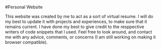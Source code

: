 #Personal Website

This website was created by me to act as a sort of virtual resume.
I will do my best to update it with projects and experiences, to make sure that it remains current. 
I have done my best to give credit to the resppective writers of code snippets that I used.
Feel free to look around, and contact me with any advice, comments, or concerns (I am still working on making it browser compatible).
